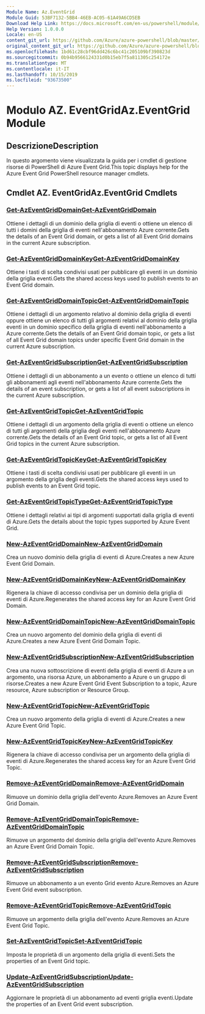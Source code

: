 ```yaml
---
Module Name: Az.EventGrid
Module Guid: 53BF7132-5BB4-46EB-AC05-61A49A6CD5EB
Download Help Link: https://docs.microsoft.com/en-us/powershell/module/az.eventgrid
Help Version: 1.0.0.0
Locale: en-US
content_git_url: https://github.com/Azure/azure-powershell/blob/master/src/EventGrid/EventGrid/help/Az.EventGrid.md
original_content_git_url: https://github.com/Azure/azure-powershell/blob/master/src/EventGrid/EventGrid/help/Az.EventGrid.md
ms.openlocfilehash: 1bd61c28cbf96dd426c6bc41c205109bf390823d
ms.sourcegitcommit: 0b94b9566124331d0b15eb7f5a811305c254172e
ms.translationtype: MT
ms.contentlocale: it-IT
ms.lasthandoff: 10/15/2019
ms.locfileid: "93673500"
---
```

# <span data-ttu-id="28e4c-101">Modulo AZ. EventGrid</span><span class="sxs-lookup"><span data-stu-id="28e4c-101">Az.EventGrid Module</span></span>
## <span data-ttu-id="28e4c-102">Descrizione</span><span class="sxs-lookup"><span data-stu-id="28e4c-102">Description</span></span>
<span data-ttu-id="28e4c-103">In questo argomento viene visualizzata la guida per i cmdlet di gestione risorse di PowerShell di Azure Event Grid.</span><span class="sxs-lookup"><span data-stu-id="28e4c-103">This topic displays help for the Azure Event Grid PowerShell resource manager cmdlets.</span></span>

## <span data-ttu-id="28e4c-104">Cmdlet AZ. EventGrid</span><span class="sxs-lookup"><span data-stu-id="28e4c-104">Az.EventGrid Cmdlets</span></span>
### [<span data-ttu-id="28e4c-105">Get-AzEventGridDomain</span><span class="sxs-lookup"><span data-stu-id="28e4c-105">Get-AzEventGridDomain</span></span>](Get-AzEventGridDomain.md)
<span data-ttu-id="28e4c-106">Ottiene i dettagli di un dominio della griglia di eventi o ottiene un elenco di tutti i domini della griglia di eventi nell'abbonamento Azure corrente.</span><span class="sxs-lookup"><span data-stu-id="28e4c-106">Gets the details of an Event Grid domain, or gets a list of all Event Grid domains in the current Azure subscription.</span></span>

### [<span data-ttu-id="28e4c-107">Get-AzEventGridDomainKey</span><span class="sxs-lookup"><span data-stu-id="28e4c-107">Get-AzEventGridDomainKey</span></span>](Get-AzEventGridDomainKey.md)
<span data-ttu-id="28e4c-108">Ottiene i tasti di scelta condivisi usati per pubblicare gli eventi in un dominio della griglia eventi.</span><span class="sxs-lookup"><span data-stu-id="28e4c-108">Gets the shared access keys used to publish events to an Event Grid domain.</span></span>

### [<span data-ttu-id="28e4c-109">Get-AzEventGridDomainTopic</span><span class="sxs-lookup"><span data-stu-id="28e4c-109">Get-AzEventGridDomainTopic</span></span>](Get-AzEventGridDomainTopic.md)
<span data-ttu-id="28e4c-110">Ottiene i dettagli di un argomento relativo al dominio della griglia di eventi oppure ottiene un elenco di tutti gli argomenti relativi al dominio della griglia eventi in un dominio specifico della griglia di eventi nell'abbonamento a Azure corrente.</span><span class="sxs-lookup"><span data-stu-id="28e4c-110">Gets the details of an Event Grid domain topic, or gets a list of all Event Grid domain topics under specific Event Grid domain in the current Azure subscription.</span></span>

### [<span data-ttu-id="28e4c-111">Get-AzEventGridSubscription</span><span class="sxs-lookup"><span data-stu-id="28e4c-111">Get-AzEventGridSubscription</span></span>](Get-AzEventGridSubscription.md)
<span data-ttu-id="28e4c-112">Ottiene i dettagli di un abbonamento a un evento o ottiene un elenco di tutti gli abbonamenti agli eventi nell'abbonamento Azure corrente.</span><span class="sxs-lookup"><span data-stu-id="28e4c-112">Gets the details of an event subscription, or gets a list of all event subscriptions in the current Azure subscription.</span></span>

### [<span data-ttu-id="28e4c-113">Get-AzEventGridTopic</span><span class="sxs-lookup"><span data-stu-id="28e4c-113">Get-AzEventGridTopic</span></span>](Get-AzEventGridTopic.md)
<span data-ttu-id="28e4c-114">Ottiene i dettagli di un argomento della griglia di eventi o ottiene un elenco di tutti gli argomenti della griglia degli eventi nell'abbonamento Azure corrente.</span><span class="sxs-lookup"><span data-stu-id="28e4c-114">Gets the details of an Event Grid topic, or gets a list of all Event Grid topics in the current Azure subscription.</span></span>

### [<span data-ttu-id="28e4c-115">Get-AzEventGridTopicKey</span><span class="sxs-lookup"><span data-stu-id="28e4c-115">Get-AzEventGridTopicKey</span></span>](Get-AzEventGridTopicKey.md)
<span data-ttu-id="28e4c-116">Ottiene i tasti di scelta condivisi usati per pubblicare gli eventi in un argomento della griglia degli eventi.</span><span class="sxs-lookup"><span data-stu-id="28e4c-116">Gets the shared access keys used to publish events to an Event Grid topic.</span></span>

### [<span data-ttu-id="28e4c-117">Get-AzEventGridTopicType</span><span class="sxs-lookup"><span data-stu-id="28e4c-117">Get-AzEventGridTopicType</span></span>](Get-AzEventGridTopicType.md)
<span data-ttu-id="28e4c-118">Ottiene i dettagli relativi ai tipi di argomenti supportati dalla griglia di eventi di Azure.</span><span class="sxs-lookup"><span data-stu-id="28e4c-118">Gets the details about the topic types supported by Azure Event Grid.</span></span>

### [<span data-ttu-id="28e4c-119">New-AzEventGridDomain</span><span class="sxs-lookup"><span data-stu-id="28e4c-119">New-AzEventGridDomain</span></span>](New-AzEventGridDomain.md)
<span data-ttu-id="28e4c-120">Crea un nuovo dominio della griglia di eventi di Azure.</span><span class="sxs-lookup"><span data-stu-id="28e4c-120">Creates a new Azure Event Grid Domain.</span></span>

### [<span data-ttu-id="28e4c-121">New-AzEventGridDomainKey</span><span class="sxs-lookup"><span data-stu-id="28e4c-121">New-AzEventGridDomainKey</span></span>](New-AzEventGridDomainKey.md)
<span data-ttu-id="28e4c-122">Rigenera la chiave di accesso condivisa per un dominio della griglia di eventi di Azure.</span><span class="sxs-lookup"><span data-stu-id="28e4c-122">Regenerates the shared access key for an Azure Event Grid Domain.</span></span>

### [<span data-ttu-id="28e4c-123">New-AzEventGridDomainTopic</span><span class="sxs-lookup"><span data-stu-id="28e4c-123">New-AzEventGridDomainTopic</span></span>](New-AzEventGridDomainTopic.md)
<span data-ttu-id="28e4c-124">Crea un nuovo argomento del dominio della griglia di eventi di Azure.</span><span class="sxs-lookup"><span data-stu-id="28e4c-124">Creates a new Azure Event Grid Domain Topic.</span></span>

### [<span data-ttu-id="28e4c-125">New-AzEventGridSubscription</span><span class="sxs-lookup"><span data-stu-id="28e4c-125">New-AzEventGridSubscription</span></span>](New-AzEventGridSubscription.md)
<span data-ttu-id="28e4c-126">Crea una nuova sottoscrizione di eventi della griglia di eventi di Azure a un argomento, una risorsa Azure, un abbonamento a Azure o un gruppo di risorse.</span><span class="sxs-lookup"><span data-stu-id="28e4c-126">Creates a new Azure Event Grid Event Subscription to a topic, Azure resource, Azure subscription or Resource Group.</span></span>

### [<span data-ttu-id="28e4c-127">New-AzEventGridTopic</span><span class="sxs-lookup"><span data-stu-id="28e4c-127">New-AzEventGridTopic</span></span>](New-AzEventGridTopic.md)
<span data-ttu-id="28e4c-128">Crea un nuovo argomento della griglia di eventi di Azure.</span><span class="sxs-lookup"><span data-stu-id="28e4c-128">Creates a new Azure Event Grid Topic.</span></span>

### [<span data-ttu-id="28e4c-129">New-AzEventGridTopicKey</span><span class="sxs-lookup"><span data-stu-id="28e4c-129">New-AzEventGridTopicKey</span></span>](New-AzEventGridTopicKey.md)
<span data-ttu-id="28e4c-130">Rigenera la chiave di accesso condivisa per un argomento della griglia di eventi di Azure.</span><span class="sxs-lookup"><span data-stu-id="28e4c-130">Regenerates the shared access key for an Azure Event Grid Topic.</span></span>

### [<span data-ttu-id="28e4c-131">Remove-AzEventGridDomain</span><span class="sxs-lookup"><span data-stu-id="28e4c-131">Remove-AzEventGridDomain</span></span>](Remove-AzEventGridDomain.md)
<span data-ttu-id="28e4c-132">Rimuove un dominio della griglia dell'evento Azure.</span><span class="sxs-lookup"><span data-stu-id="28e4c-132">Removes an Azure Event Grid Domain.</span></span>

### [<span data-ttu-id="28e4c-133">Remove-AzEventGridDomainTopic</span><span class="sxs-lookup"><span data-stu-id="28e4c-133">Remove-AzEventGridDomainTopic</span></span>](Remove-AzEventGridDomainTopic.md)
<span data-ttu-id="28e4c-134">Rimuove un argomento del dominio della griglia dell'evento Azure.</span><span class="sxs-lookup"><span data-stu-id="28e4c-134">Removes an Azure Event Grid Domain Topic.</span></span>

### [<span data-ttu-id="28e4c-135">Remove-AzEventGridSubscription</span><span class="sxs-lookup"><span data-stu-id="28e4c-135">Remove-AzEventGridSubscription</span></span>](Remove-AzEventGridSubscription.md)
<span data-ttu-id="28e4c-136">Rimuove un abbonamento a un evento Grid evento Azure.</span><span class="sxs-lookup"><span data-stu-id="28e4c-136">Removes an Azure Event Grid event subscription.</span></span>

### [<span data-ttu-id="28e4c-137">Remove-AzEventGridTopic</span><span class="sxs-lookup"><span data-stu-id="28e4c-137">Remove-AzEventGridTopic</span></span>](Remove-AzEventGridTopic.md)
<span data-ttu-id="28e4c-138">Rimuove un argomento della griglia dell'evento Azure.</span><span class="sxs-lookup"><span data-stu-id="28e4c-138">Removes an Azure Event Grid Topic.</span></span>

### [<span data-ttu-id="28e4c-139">Set-AzEventGridTopic</span><span class="sxs-lookup"><span data-stu-id="28e4c-139">Set-AzEventGridTopic</span></span>](Set-AzEventGridTopic.md)
<span data-ttu-id="28e4c-140">Imposta le proprietà di un argomento della griglia di eventi.</span><span class="sxs-lookup"><span data-stu-id="28e4c-140">Sets the properties of an Event Grid topic.</span></span>

### [<span data-ttu-id="28e4c-141">Update-AzEventGridSubscription</span><span class="sxs-lookup"><span data-stu-id="28e4c-141">Update-AzEventGridSubscription</span></span>](Update-AzEventGridSubscription.md)
<span data-ttu-id="28e4c-142">Aggiornare le proprietà di un abbonamento ad eventi griglia eventi.</span><span class="sxs-lookup"><span data-stu-id="28e4c-142">Update the properties of an Event Grid event subscription.</span></span>

